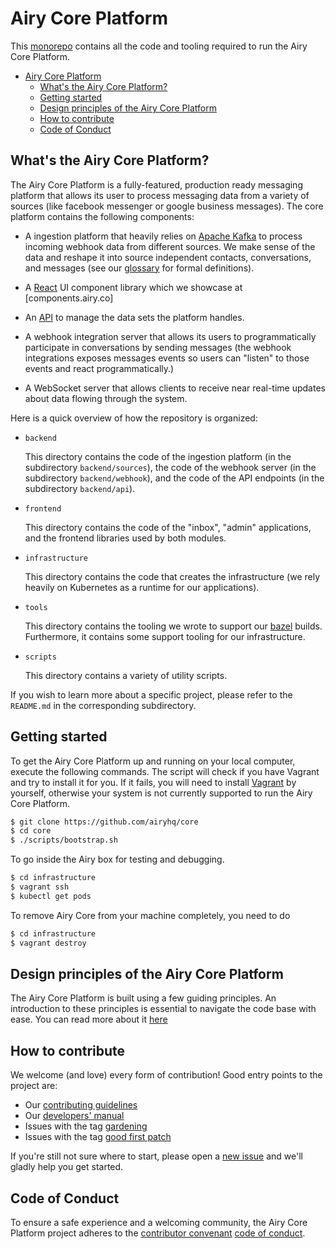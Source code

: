 # Airy Core Platform

This [monorepo](https://en.wikipedia.org/wiki/Monorepo) contains all the
code and tooling required to run the Airy Core Platform.

- [Airy Core Platform](#airy-core-platform)
  - [What's the Airy Core Platform?](#whats-the-airy-core-platform)
  - [Getting started](#getting-started)
  - [Design principles of the Airy Core Platform](#design-principles-of-the-airy-core-platform)
  - [How to contribute](#how-to-contribute)
  - [Code of Conduct](#code-of-conduct)

## What's the Airy Core Platform?

The Airy Core Platform is a fully-featured, production ready messaging platform
that allows its user to process messaging data from a variety of sources (like
facebook messenger or google business messages). The core platform contains the
following components:

- A ingestion platform that heavily relies on [Apache
  Kafka](https://kafka.apache.org) to process incoming webhook data from
  different sources. We make sense of the data and reshape it into source
  independent contacts, conversations, and messages (see our
  [glossary](/docs/glossary.md) for formal definitions).

- A [React](https://reactjs.org/) UI component library which we showcase at
  [components.airy.co]

- An [API](/docs/api.md) to manage the data sets the platform
  handles.

- A webhook integration server that allows its users to programmatically
  participate in conversations by sending messages (the webhook integrations
  exposes messages events so users can "listen" to those events and react
  programmatically.)

- A WebSocket server that allows clients to receive near real-time updates about
  data flowing through the system.

Here is a quick overview of how the repository is organized:

- `backend`

  This directory contains the code of the ingestion platform (in the
  subdirectory `backend/sources`), the code of the webhook server (in the
  subdirectory `backend/webhook`), and the code of the API endpoints (in the
  subdirectory `backend/api`).

- `frontend`

  This directory contains the code of the "inbox", "admin" applications, and the
  frontend libraries used by both modules.

- `infrastructure`

  This directory contains the code that creates the infrastructure (we rely
  heavily on Kubernetes as a runtime for our applications).

- `tools`

  This directory contains the tooling we wrote to support our
  [bazel](https://bazel.build) builds. Furthermore, it contains some support
  tooling for our infrastructure.

- `scripts`

  This directory contains a variety of utility scripts.

If you wish to learn more about a specific project, please refer to the
`README.md` in the corresponding subdirectory.

## Getting started

To get the Airy Core Platform up and running on your local computer, execute the following commands.
The script will check if you have Vagrant and try to install it for you. If it fails, you will need to install [Vagrant](https://www.vagrantup.com/downloads) by yourself, otherwise your system is not currently supported to run the Airy Core Platform.
```sh
$ git clone https://github.com/airyhq/core
$ cd core
$ ./scripts/bootstrap.sh
```

To go inside the Airy box for testing and debugging. 
```sh
$ cd infrastructure
$ vagrant ssh
$ kubectl get pods
```

To remove Airy Core from your machine completely, you need to do
```sh
$ cd infrastructure
$ vagrant destroy
```

## Design principles of the Airy Core Platform

The Airy Core Platform is built using a few guiding principles. An introduction
to these principles is essential to navigate the code base with ease. You can
read more about it [here](/docs/design.md)

## How to contribute

We welcome (and love) every form of contribution! Good entry points to the
project are:

- Our [contributing guidelines](/CONTRIBUTING.md)
- Our [developers' manual](/docs/developers-manual.md)
- Issues with the tag
  [gardening](https://github.com/airyhq/core/issues?q=is%3Aissue+is%3Aopen+label%3Agardening)
- Issues with the tag [good first
  patch](https://github.com/airyhq/core/issues?q=is%3Aissue+is%3Aopen+label%3A%22good+first+patch%22)

If you're still not sure where to start, please open a [new
issue](https://github.com/airyhq/core/issues/new) and we'll gladly help you get
started.

## Code of Conduct

To ensure a safe experience and a welcoming community, the Airy Core Platform
project adheres to the [contributor
convenant](https://www.contributor-covenant.org/) [code of
conduct](/code_of_conduct.md).
